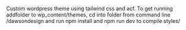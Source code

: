Custom wordpress theme using tailwind css and acf.
To get running addfolder to wp_content/themes, cd into folder from command line /dawsondesign and run npm install and npm run dev to compile styles/
